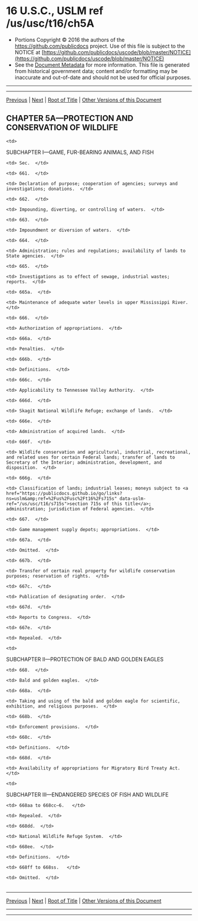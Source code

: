 ---
---

# 16 U.S.C., USLM ref /us/usc/t16/ch5A

* Portions Copyright © 2016 the authors of the https://github.com/publicdocs project.
  Use of this file is subject to the NOTICE at [https://github.com/publicdocs/uscode/blob/master/NOTICE](https://github.com/publicdocs/uscode/blob/master/NOTICE)
* See the [Document Metadata](././../../../..//README.md) for more information.
  This file is generated from historical government data; content and/or formatting may be inaccurate and out-of-date and should not be used for official purposes.

----------
----------

[Previous](./../../../..//us/usc/t16/ch5/m__us_usc_t16_s659.md) | [Next](./../../../..//us/usc/t16/ch5A/schI/m__us_usc_t16_ch5A_schI.md) | [Root of Title](./../../../../) | [Other Versions of this Document](https://publicdocs.github.io/go/links?ns=uslm&ref=%2Fus%2Fusc%2Ft16%2Fch5A)

## CHAPTER 5A—PROTECTION AND CONSERVATION OF WILDLIFE

<table>

  <tr>

    <td> 

SUBCHAPTER I—GAME, FUR-BEARING ANIMALS, AND FISH  </td>

  </tr>

  <tr>

    <td> Sec.  </td>

  </tr>

  <tr>

    <td> 661.  </td>

    <td> Declaration of purpose; cooperation of agencies; surveys and investigations; donations.  </td>

  </tr>

  <tr>

    <td> 662.  </td>

    <td> Impounding, diverting, or controlling of waters.  </td>

  </tr>

  <tr>

    <td> 663.  </td>

    <td> Impoundment or diversion of waters.  </td>

  </tr>

  <tr>

    <td> 664.  </td>

    <td> Administration; rules and regulations; availability of lands to State agencies.  </td>

  </tr>

  <tr>

    <td> 665.  </td>

    <td> Investigations as to effect of sewage, industrial wastes; reports.  </td>

  </tr>

  <tr>

    <td> 665a.  </td>

    <td> Maintenance of adequate water levels in upper Mississippi River.  </td>

  </tr>

  <tr>

    <td> 666.  </td>

    <td> Authorization of appropriations.  </td>

  </tr>

  <tr>

    <td> 666a.  </td>

    <td> Penalties.  </td>

  </tr>

  <tr>

    <td> 666b.  </td>

    <td> Definitions.  </td>

  </tr>

  <tr>

    <td> 666c.  </td>

    <td> Applicability to Tennessee Valley Authority.  </td>

  </tr>

  <tr>

    <td> 666d.  </td>

    <td> Skagit National Wildlife Refuge; exchange of lands.  </td>

  </tr>

  <tr>

    <td> 666e.  </td>

    <td> Administration of acquired lands.  </td>

  </tr>

  <tr>

    <td> 666f.  </td>

    <td> Wildlife conservation and agricultural, industrial, recreational, and related uses for certain Federal lands; transfer of lands to Secretary of the Interior; administration, development, and disposition.  </td>

  </tr>

  <tr>

    <td> 666g.  </td>

    <td> Classification of lands; industrial leases; moneys subject to <a href="https://publicdocs.github.io/go/links?ns=uslm&amp;ref=%2Fus%2Fusc%2Ft16%2Fs715s" data-uslm-ref="/us/usc/t16/s715s">section 715s of this title</a>; administration; jurisdiction of Federal agencies.  </td>

  </tr>

  <tr>

    <td> 667.  </td>

    <td> Game management supply depots; appropriations.  </td>

  </tr>

  <tr>

    <td> 667a.  </td>

    <td> Omitted.  </td>

  </tr>

  <tr>

    <td> 667b.  </td>

    <td> Transfer of certain real property for wildlife conservation purposes; reservation of rights.  </td>

  </tr>

  <tr>

    <td> 667c.  </td>

    <td> Publication of designating order.  </td>

  </tr>

  <tr>

    <td> 667d.  </td>

    <td> Reports to Congress.  </td>

  </tr>

  <tr>

    <td> 667e.  </td>

    <td> Repealed.  </td>

  </tr>

  <tr>

    <td> 

SUBCHAPTER II—PROTECTION OF BALD AND GOLDEN EAGLES  </td>

  </tr>

  <tr>

    <td> 668.  </td>

    <td> Bald and golden eagles.  </td>

  </tr>

  <tr>

    <td> 668a.  </td>

    <td> Taking and using of the bald and golden eagle for scientific, exhibition, and religious purposes.  </td>

  </tr>

  <tr>

    <td> 668b.  </td>

    <td> Enforcement provisions.  </td>

  </tr>

  <tr>

    <td> 668c.  </td>

    <td> Definitions.  </td>

  </tr>

  <tr>

    <td> 668d.  </td>

    <td> Availability of appropriations for Migratory Bird Treaty Act.  </td>

  </tr>

  <tr>

    <td> 

SUBCHAPTER III—ENDANGERED SPECIES OF FISH AND WILDLIFE  </td>

  </tr>

  <tr>

    <td> 668aa to 668cc–6.   </td>

    <td> Repealed.  </td>

  </tr>

  <tr>

    <td> 668dd.  </td>

    <td> National Wildlife Refuge System.  </td>

  </tr>

  <tr>

    <td> 668ee.  </td>

    <td> Definitions.  </td>

  </tr>

  <tr>

    <td> 668ff to 668ss.   </td>

    <td> Omitted.  </td>

  </tr>

</table>

----------

[Previous](./../../../..//us/usc/t16/ch5/m__us_usc_t16_s659.md) | [Next](./../../../..//us/usc/t16/ch5A/schI/m__us_usc_t16_ch5A_schI.md) | [Root of Title](./../../../../) | [Other Versions of this Document](https://publicdocs.github.io/go/links?ns=uslm&ref=%2Fus%2Fusc%2Ft16%2Fch5A)

----------
----------



